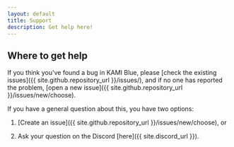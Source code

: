 ```yaml
---
layout: default
title: Support
description: Get help here!
---
```


## Where to get help

If you think you've found a bug in KAMI Blue, please [check the existing issues]({{ site.github.repository_url }}/issues/), and if no one has reported the problem, [open a new issue]({{ site.github.repository_url }}/issues/new/choose).

If you have a general question about this, you have two options:

1. [Create an issue]({{ site.github.repository_url }}/issues/new/choose), or

2. Ask your question on the Discord [here]({{ site.discord_url }}).
